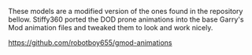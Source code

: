 These models are a modified version of the ones found in the repository bellow.
Stiffy360 ported the DOD prone animations into the base Garry's Mod animation files
and tweaked them to look and work nicely.

https://github.com/robotboy655/gmod-animations